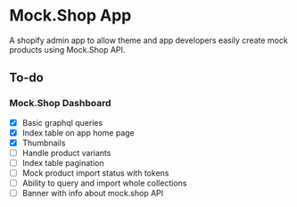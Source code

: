 # Mock.Shop App 

A shopify admin app to allow theme and app developers easily create mock products using Mock.Shop API.

## To-do
### Mock.Shop Dashboard
- [x] Basic graphql queries
- [x] Index table on app home page
- [x] Thumbnails
- [ ] Handle product variants
- [ ] Index table pagination
- [ ] Mock product import status with tokens
- [ ] Ability to query and import whole collections
- [ ] Banner with info about mock.shop API
